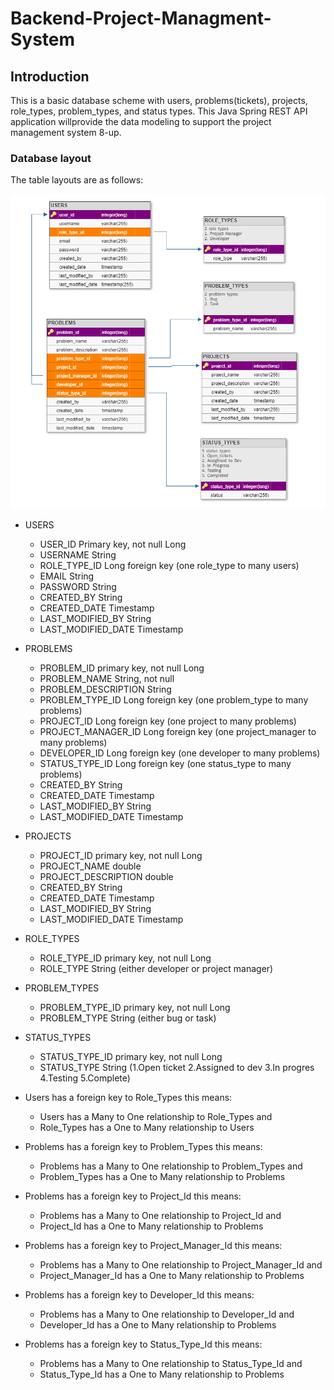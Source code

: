 # Backend-Project-Managment-System

## Introduction

This is a basic database scheme with users, problems(tickets), projects, role_types, problem_types, and status types. 
This Java Spring REST API application willprovide the data modeling to support the project management system 8-up.

### Database layout

The table layouts are as follows:

![Image of Database Layout](3NFPMS.png)

* USERS
    * USER_ID Primary key, not null Long
    * USERNAME String
    * ROLE_TYPE_ID Long foreign key (one role_type to many users)
    * EMAIL String
    * PASSWORD String
    * CREATED_BY String
    * CREATED_DATE Timestamp
    * LAST_MODIFIED_BY String
    * LAST_MODIFIED_DATE Timestamp

* PROBLEMS
    * PROBLEM_ID primary key, not null Long
    * PROBLEM_NAME String, not null
    * PROBLEM_DESCRIPTION String
    * PROBLEM_TYPE_ID Long foreign key (one problem_type to many problems)
    * PROJECT_ID Long foreign key (one project to many problems)
    * PROJECT_MANAGER_ID Long foreign key (one project_manager to many problems)
    * DEVELOPER_ID Long foreign key (one developer to many problems)
    * STATUS_TYPE_ID Long foreign key (one status_type to many problems)
    * CREATED_BY String
    * CREATED_DATE Timestamp
    * LAST_MODIFIED_BY String
    * LAST_MODIFIED_DATE Timestamp

* PROJECTS
    * PROJECT_ID primary key, not null Long 
    * PROJECT_NAME double
    * PROJECT_DESCRIPTION double
    * CREATED_BY String
    * CREATED_DATE Timestamp
    * LAST_MODIFIED_BY String
    * LAST_MODIFIED_DATE Timestamp

* ROLE_TYPES
    * ROLE_TYPE_ID primary key, not null Long 
    * ROLE_TYPE String (either developer or project manager)

* PROBLEM_TYPES
    * PROBLEM_TYPE_ID primary key, not null Long 
    * PROBLEM_TYPE String (either bug or task)

* STATUS_TYPES
    * STATUS_TYPE_ID primary key, not null Long 
    * STATUS_TYPE String (1.Open ticket 2.Assigned to dev 3.In progres 4.Testing 5.Complete)

* Users has a foreign key to Role_Types this means:
    * Users has a Many to One relationship to Role_Types and
    * Role_Types has a One to Many relationship to Users

* Problems has a foreign key to Problem_Types this means:
    * Problems has a Many to One relationship to Problem_Types and
    * Problem_Types has a One to Many relationship to Problems

* Problems has a foreign key to Project_Id this means:
    * Problems has a Many to One relationship to Project_Id and
    * Project_Id has a One to Many relationship to Problems 

* Problems has a foreign key to Project_Manager_Id this means:
    * Problems has a Many to One relationship to Project_Manager_Id and
    * Project_Manager_Id has a One to Many relationship to Problems 

* Problems has a foreign key to Developer_Id this means:
    * Problems has a Many to One relationship to Developer_Id and
    * Developer_Id has a One to Many relationship to Problems 

* Problems has a foreign key to Status_Type_Id this means:
    * Problems has a Many to One relationship to Status_Type_Id and
    * Status_Type_Id has a One to Many relationship to Problems 